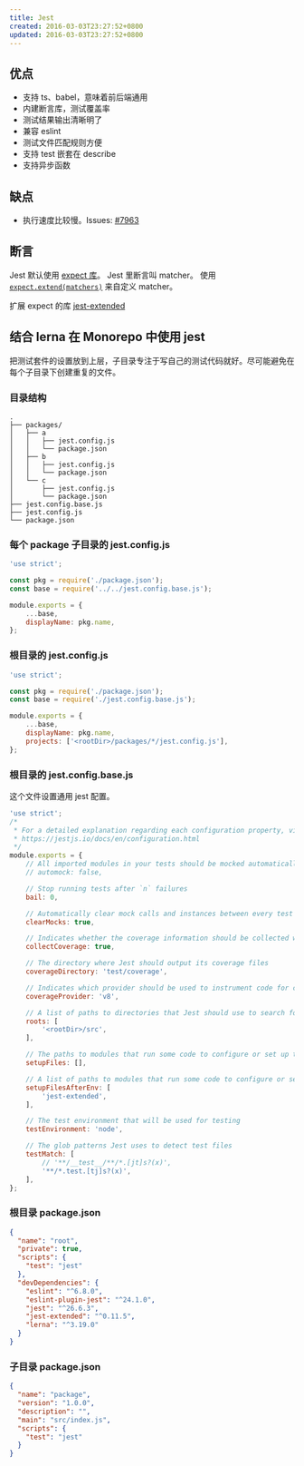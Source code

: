 ```yaml
---
title: Jest
created: 2016-03-03T23:27:52+0800
updated: 2016-03-03T23:27:52+0800
---
```



## 优点

- 支持 ts、babel，意味着前后端通用
- 内建断言库，测试覆盖率
- 测试结果输出清晰明了
- 兼容 eslint
- 测试文件匹配规则方便
- 支持 test 嵌套在 describe
- 支持异步函数

## 缺点

- 执行速度比较慢。Issues: [#7963](https://github.com/facebook/jest/issues/7963)

## 断言

Jest 默认使用 [expect 库](https://jestjs.io/docs/en/expect)。
Jest 里断言叫 matcher。
使用 [`expect.extend(matchers)`](https://jestjs.io/docs/en/expect#expectextendmatchers) 来自定义 matcher。

扩展 expect 的库 [jest-extended](https://github.com/jest-community/jest-extended)


## 结合 lerna 在 Monorepo 中使用 jest

把测试套件的设置放到上层，子目录专注于写自己的测试代码就好。尽可能避免在每个子目录下创建重复的文件。

### 目录结构

```
.
├── packages/
│   ├── a
│   │   ├── jest.config.js
│   │   └── package.json
│   ├── b
│   │   ├── jest.config.js
│   │   └── package.json
│   └── c
│       ├── jest.config.js
│       └── package.json
├── jest.config.base.js
├── jest.config.js
└── package.json
```

### 每个 package 子目录的 jest.config.js

```js
'use strict';

const pkg = require('./package.json');
const base = require('../../jest.config.base.js');

module.exports = {
    ...base,
    displayName: pkg.name,
};
```

### 根目录的 jest.config.js

```js
'use strict';

const pkg = require('./package.json');
const base = require('./jest.config.base.js');

module.exports = {
    ...base,
    displayName: pkg.name,
    projects: ['<rootDir>/packages/*/jest.config.js'],
};
```

### 根目录的 jest.config.base.js

这个文件设置通用 jest 配置。

```js
'use strict';
/*
 * For a detailed explanation regarding each configuration property, visit:
 * https://jestjs.io/docs/en/configuration.html
 */
module.exports = {
    // All imported modules in your tests should be mocked automatically
    // automock: false,

    // Stop running tests after `n` failures
    bail: 0,

    // Automatically clear mock calls and instances between every test
    clearMocks: true,

    // Indicates whether the coverage information should be collected while executing the test
    collectCoverage: true,

    // The directory where Jest should output its coverage files
    coverageDirectory: 'test/coverage',

    // Indicates which provider should be used to instrument code for coverage
    coverageProvider: 'v8',

    // A list of paths to directories that Jest should use to search for files in
    roots: [
        '<rootDir>/src',
    ],

    // The paths to modules that run some code to configure or set up the testing environment before each test
    setupFiles: [],

    // A list of paths to modules that run some code to configure or set up the testing framework before each test
    setupFilesAfterEnv: [
        'jest-extended',
    ],

    // The test environment that will be used for testing
    testEnvironment: 'node',

    // The glob patterns Jest uses to detect test files
    testMatch: [
        // '**/__test__/**/*.[jt]s?(x)',
        '**/*.test.[tj]s?(x)',
    ],
};
```


### 根目录 package.json

```json
{
  "name": "root",
  "private": true,
  "scripts": {
    "test": "jest"
  },
  "devDependencies": {
    "eslint": "^6.8.0",
    "eslint-plugin-jest": "^24.1.0",
    "jest": "^26.6.3",
    "jest-extended": "^0.11.5",
    "lerna": "^3.19.0"
  }
}
```

### 子目录 package.json

```json
{
  "name": "package",
  "version": "1.0.0",
  "description": "",
  "main": "src/index.js",
  "scripts": {
    "test": "jest"
  }
}
```
